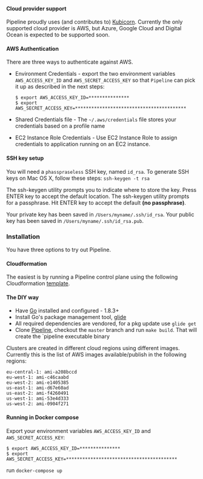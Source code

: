 #### Cloud provider support

Pipeline proudly uses (and contributes to) [Kubicorn](http://kubicorn.io). Currently the only supported cloud provider is AWS, but Azure, Google Cloud and Digital Ocean is expected to be supported soon.

#### AWS Authentication

There are three ways to authenticate against AWS.

 * Environment Credentials - export the two environment variables `AWS_ACCESS_KEY_ID` and `AWS_SECRET_ACCESS_KEY` so that `Pipeline` can pick it up as described in the next steps:

    ```
    $ export AWS_ACCESS_KEY_ID=***************
    $ export AWS_SECRET_ACCESS_KEY=*****************************************
    ```

 * Shared Credentials file - The `~/.aws/credentials` file stores your credentials based on a profile name

 * EC2 Instance Role Credentials - Use EC2 Instance Role to assign credentials to application running on an EC2 instance.

#### SSH key setup

You will need a `phasspraseless` SSH key, named `id_rsa`. To generate SSH keys on Mac OS X, follow these steps: `ssh-keygen -t rsa`

The ssh-keygen utility prompts you to indicate where to store the key. Press ENTER key to accept the default location. The ssh-keygen utility prompts for a passphrase. Hit ENTER key to accept the default **(no passphrase)**.

Your private key has been saved in `/Users/myname/.ssh/id_rsa`.
Your public key has been saved in `/Users/myname/.ssh/id_rsa.pub`.

### Installation

You have three options to try out Pipeline.

#### Cloudformation

The easiest is by running a Pipeline control plane using the following Cloudformation [template](https://github.com/banzaicloud/pipeline-cp-launcher/blob/master/control-plane.template). 

#### The DIY way

* Have [Go](https://golang.org/doc/install) installed and configured - 1.8.3+
* Install Go's package management tool, [glide](https://github.com/Masterminds/glide)
* All required dependencies are vendored, for a pkg update use `glide get`
* Clone [Pipeline](https://github.com/banzaicloud/pipeline), checkout the `master` branch and run `make build`. That will create the `pipeline executable binary

Clusters are created in different cloud regions using different images. Currently this is the list of AWS images available/publish in the following regions:

```
eu-central-1: ami-a208bccd
eu-west-1: ami-c46caabd
eu-west-2: ami-e1405385
us-east-1: ami-d67e60ad
us-east-2: ami-f4260491
us-west-1: ami-53e4d333
us-west-2: ami-0904f271
```

#### Running in Docker compose

Export your environment variables `AWS_ACCESS_KEY_ID` and `AWS_SECRET_ACCESS_KEY`:

```
$ export AWS_ACCESS_KEY_ID=***************
$ export AWS_SECRET_ACCESS_KEY=*****************************************
```

run `docker-compose up`
